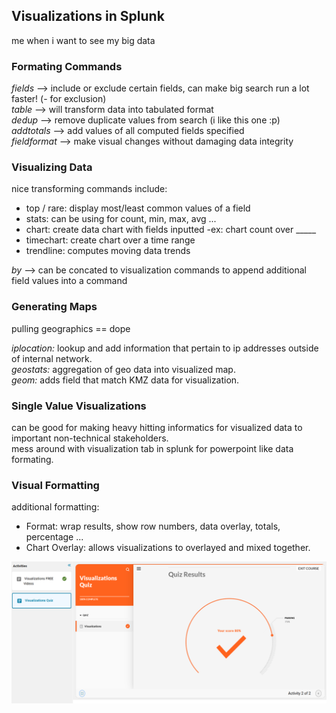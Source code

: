 ## Visualizations in Splunk ##
me when i want to see my big data

### Formating Commands ###
_fields_ --> include or exclude certain fields, can make big search run a lot faster! (- for exclusion) <br>
_table_ --> will transform data into tabulated format <br>
_dedup_ --> remove duplicate values from search (i like this one :p) <br>
_addtotals_ --> add values of all computed fields specified <br>
_fieldformat_ --> make visual changes without damaging data integrity <br>

### Visualizing Data ###
nice transforming commands include:
- top / rare: display most/least common values of a field 
- stats: can be using for count, min, max, avg ...
- chart: create data chart with fields inputted
    -ex: chart count over _____
- timechart: create chart over a time range
- trendline: computes moving data trends 

_by_ --> can be concated to visualization commands to append additional field values into a command <br>

### Generating Maps ###
pulling geographics == dope <br>

_iplocation:_ lookup and add information that pertain to ip addresses outside of internal network. <br>
_geostats:_ aggregation of geo data into visualized map. <br>
_geom:_ adds field that match KMZ data for visualization. <br>

### Single Value Visualizations ###
can be good for making heavy hitting informatics for visualized data to important non-technical stakeholders. <br>
mess around with visualization tab in splunk for powerpoint like data formating. <br>

### Visual Formatting ###
additional formatting:
- Format: wrap results, show row numbers, data overlay, totals, percentage ... 
- Chart Overlay: allows visualizations to overlayed and mixed together.

![Visualization Quiz Results](images/image-8.png)